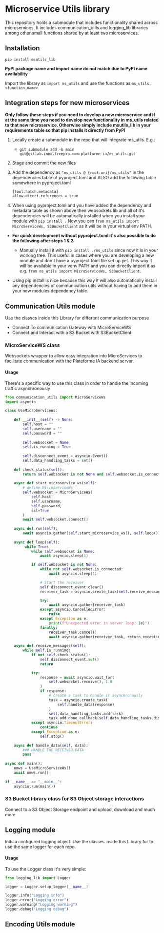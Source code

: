 # Microservice Utils library

This repository holds a submodule that includes functionality shared
across microservices. It includes communication_utils and logging_lib libraries
among other small functions shared by at least two microservices.

## Installation

`pip install msutils_lib`

**PyPI package name and import name do not match due to PyPI name availability**

Import the library as `import ms_utils` and use the functions as `ms_utils.<function_name>`

## Integration steps for new microservices

**Only follow these steps if you need to develop a new microservice and if at the same time you need to develop new functionality in ms_utils related to that new microservice. Otherwise simply include msutils_lib in your requirements table so that pip installs it directly from PyPI**

1. Locally create a submodule in the repo that will integrate ms_utils. E.g.:
    - `git submodule add -b main git@gitlab.inno.freepro.com:platforme-ia/ms_utils.git`
2. Stage and commit the new files

3. Add the dependency as `"ms_utils @ {root:uri}/ms_utils"` in the
dependencies table of pyproject.toml and ALSO add the following table somewhere
in pyproject.toml

    ```bash
    [tool.hatch.metadata]
    allow-direct-references = true
    ```

4. When using pyproject.toml and you have added the dependency and metadata
table as shown above then websockets lib and all of it's dependencies will be
automatically installed when you install your module with `pip install .`
Now you can `from ms_utils import MicroServiceWs, S3BucketClient` as it will be in your
virtual env PATH.

- **For quick development without pyproject.toml it's also possible to do the following after steps 1 & 2:**
    - Manually install it with `pip install ./ms_utils` since now it is
    in your working tree. This   useful in cases where you are developing a new
    module and don't have a pyproject.toml file set up yet. This way it will
    be available in your venv PATH and you can directly import it as e.g.
    `from ms_utils import MicroServiceWs, S3BucketClient`.

- Using pip install is nice because this way it
will also automatically install any dependencies of communication utils without
having to add them in your new modules dependency table.

## Communication Utils module

Use the classes inside this Library for different communication purpose
- Connect To communication Gateway with MicroServiceWS
- Connect and Interact with a S3 Bucket with S3BucketClient

### MicroServiceWS class

Websockets wrapper to allow easy integration into MicroServices to facilitate
communication with the Plateforme IA backend server.

#### Usage

There's a specific way to use this class in order to handle the incoming traffic asynchronously

```python
from communication_utils import MicroServiceWs
import asyncio

class UseMicroServiceWs:
    
    def __init__(self) -> None:
        self.host = ""
        self.username = ""
        self.password = ""
        
        self.websocket = None
        self.is_running = True
        
        self.disconnect_event = asyncio.Event()
        self.data_handling_tasks = set()
        
    def check_status(self):
        return self.websocket is not None and self.websocket.is_connected
        
    async def start_microservice_ws(self):
        # define MicroServiceWs
        self.websocket = MicroServiceWs(
            self.host,
            self.username,
            self.password,
            ssl=True
        )
        await self.websocket.connect()
        
    async def run(self):
        await asyncio.gather(self.start_microservice_ws(), self.loop())
    
    async def loop(self):
         while True:
            while self.websocket is None:
                await asyncio.sleep(1)

            if self.websocket is not None:
                while not self.websocket.is_connected:
                    await asyncio.sleep(1)

                # Start the receiver
                self.disconnect_event.clear()
                receiver_task = asyncio.create_task(self.receive_messages())

                try:
                    await asyncio.gather(receiver_task)
                except asyncio.CancelledError:
                    raise
                except Exception as e:
                    print(f"Unexpected error in server loop: {e}")
                finally:
                    receiver_task.cancel()
                    await asyncio.gather(receiver_task, return_exceptions=True)
    
    async def receive_messages(self):
        while self.is_running:
            if not self.check_status():
                self.disconnect_event.set()
                return

            try:
                response = await asyncio.wait_for(
                    self.websocket.receive(), 1.0
                )
                if response:
                    # Create a task to handle it asynchronously
                    task = asyncio.create_task(
                        self.handle_data(response)
                    )
                    self.data_handling_tasks.add(task)
                    task.add_done_callback(self.data_handling_tasks.discard)
            except asyncio.TimeoutError:
                continue
            except Exception as e:
                self.stop()
                
    async def handle_data(self, data):
        ### HANDLE THE RECEIVED DATA
        pass
    
async def main():
    umws = UseMicroServiceWs()
    await umws.run()
    
if __name__ == "__main__":
    asyncio.run(main())

```

### S3 Bucket library class for S3 Object storage interactions

Connect to a S3 Object Storage endpoint and upload, download and much more

## Logging module

Inits a configured logging object. Use the classes inside this Library for to use the same logger for each repo.

#### Usage

To use the Logger class it's very simple:

```python
from logging_lib import Logger

logger = Logger.setup_logger(__name__)

logger.info("Logging info")
logger.error("Logging error")
logger.warning("Logging warning")
logger.debug("Logging debug")
```

## Encoding Utils module
